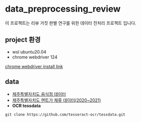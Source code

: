 # data_preprocessing_review

이 프로젝트는 리뷰 거짓 판별 연구를 위한 데이터 전처리 프로젝트 입니다.

## project 환경

- wsl ubuntu20.04
- chrome webdriver 124


[chrome webdriver install link](https://github.com/GoogleChromeLabs/chrome-for-testing/blob/main/data/latest-versions-per-milestone-with-downloads.json)

## data
- [제주특별자치도 음식점 데이터](https://www.jejudatahub.net/data/view/data/780)
- [제주특별자치도 렌트가 체류 데이터(2020~2021)](https://www.jejudatahub.net/data/view/data/1213)
- **OCR tessdata**
```shell
git clone https://github.com/tesseract-ocr/tessdata.git
```